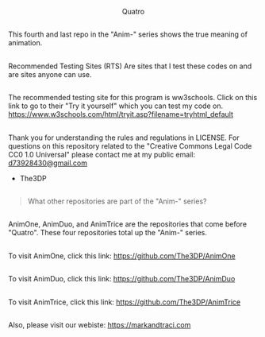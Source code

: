 <p align="center"> Quatro


##
This fourth and last repo in the "Anim-" series shows the true meaning of animation. 
##
Recommended Testing Sites (RTS) 
Are sites that I test these codes on
and are sites anyone can use.
##
The recommended testing site for this 
program is ww3schools.
Click on this link to go to 
their "Try it yourself" which
you can test my code on.
https://www.w3schools.com/html/tryit.asp?filename=tryhtml_default
##
Thank you for understanding the rules and regulations in LICENSE.
For questions on this repository related to the "Creative Commons Legal Code
CC0 1.0 Universal" please contact me at my public email:
d73928430@gmail.com

- The3DP
##
>What other repositories are part of the "Anim-" series?
##
AnimOne, AnimDuo, and AnimTrice are the repositories that come before "Quatro". 
These four repositories total up the "Anim-" series.
##
To visit AnimOne, click this link:
https://github.com/The3DP/AnimOne
##
To visit AnimDuo, click this link:
https://github.com/The3DP/AnimDuo
##
To visit AnimTrice, click this link:
https://github.com/The3DP/AnimTrice
##
Also, please visit our webiste:
https://markandtraci.com
##
